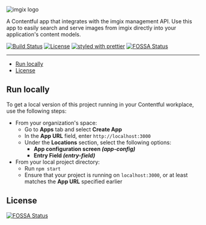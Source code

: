 <!-- ix-docs-ignore -->
![imgix logo](https://assets.imgix.net/sdk-imgix-logo.svg)

A Contentful app that integrates with the imgix management API. Use this app to easily search and serve images from imgix directly into your application's content models.

[![Build Status](https://travis-ci.com/imgix/contentful.svg?branch=main)](https://travis-ci.com/imgix/contentful)
[![License](https://img.shields.io/github/license/imgix/contentful)](https://github.com/imgix/contentful/blob/main/LICENSE.md)
[![styled with prettier](https://img.shields.io/badge/styled_with-prettier-ff69b4.svg)](https://github.com/prettier/prettier)
[![FOSSA Status](https://app.fossa.com/api/projects/git%2Bgithub.com%2Fimgix%2Fcontentful.svg?type=shield)](https://app.fossa.com/projects/git%2Bgithub.com%2Fimgix%2Fcontentful?ref=badge_shield)

---

<!-- /ix-docs-ignore -->

<!-- NB: Run `npx markdown-toc README.md --maxdepth 4 | sed -e 's/[[:space:]]\{2\}/    /g'` to generate TOC, and copy the result from the terminal to replace the TOC below :) -->

<!-- prettier-ignore-start -->

<!-- toc -->

- [Run locally](#run-locally)
- [License](#license)

<!-- tocstop -->

<!-- prettier-ignore-end -->

## Run locally

To get a local version of this project running in your Contentful workplace, use the following steps:

- From your organization's space:
  - Go to **Apps** tab and select **Create App**
  - In the **App URL** field, enter `http://localhost:3000`
  - Under the **Locations** section, select the following options:
    - **App configuration screen *(app-config)***
    - **Entry Field *(entry-field)***
- From your local project directory:
  - Run `npm start`
  - Ensure that your project is running on `localhost:3000`, or at least matches the **App URL** specified earlier

## License
[![FOSSA Status](https://app.fossa.com/api/projects/git%2Bgithub.com%2Fimgix%2Fcontentful.svg?type=large)](https://app.fossa.com/projects/git%2Bgithub.com%2Fimgix%2Fcontentful?ref=badge_large)
